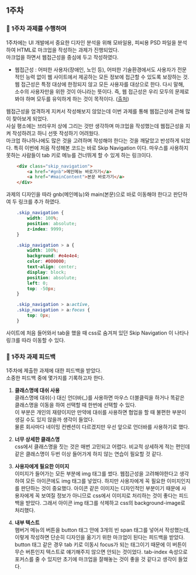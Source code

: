 ## 1주차


### 📗 1주차 과제를 수행하며
1주차에는 UI 개발에서 중요한 디자인 분석을 위해 
모바일용, 피씨용 PSD 파일을 분석하여 HTML로 마크업을 작성하는 과제가 진행되었다.  
마크업을 하면서 웹접근성을 중심에 두고 작성하였다.  


- 웹접근성 : 어떠한 사용자(장애인, 노인 등), 어떠한 기술환경에서도 사용자가 전문적인 능력 없이 웹 사이트에서 제공하는 모든 정보에 접근할 수 있도록 보장하는 것. 웹 접근성은 특정 대상에 한정되지 않고 모든 사용자를 대상으로 한다. 다시 말해, 소수의 사용자만을 위한 것이 아니라는 뜻이다. 즉, 웹 접근성은 우리 모두의 문제로 봐야 하며 모두를 유익하게 하는 것이 목적이다. 
([출처](https://nuli.navercorp.com/education/accessibility))


웹접근성을 엄격하게 지켜서 작성해보지 않았는데 이번 과제를 통해 웹접근성에 관해 많이 찾아보게 되었다.  
사실 평소에는 브라우저 상에 그리는 것만 생각하며 마크업을 작성했는데 웹접근성을 지켜 작성하려고 하니 선뜻 작성하기 어려웠다.  
마크업 하나하나에도 많은 것을 고려하며 작성해야 한다는 것을 깨달았고 반성하게 되었다.
특히 이번에 처음 작성해본 코드는 바로 Skip Navigation 이다.
마우스를 사용하지 못하는 사람들이 tab 키로 메뉴를 건너뛰게 할 수 있게 하는 링크이다.


```html
    <div class="skip_navigation">
        <a href="#gnb">메인메뉴 바로가기</a>
        <a href="#mainContent">본문 바로가기</a>
    </div>
```


과제의 디자인을 따라 gnb(메인메뉴)와 main(본문)으로 바로 이동해야 한다고 판단하여 두 링크를 추가 하였다.


```css
    .skip_navigation {
        width: 100%;
        position: absolute;
        z-index: 9999;
    }

    .skip_navigation > a {
        width: 100%;
        background: #e4e4e4;
        color: #000000;
        text-align: center;
        display: block;
        position: absolute;
        left: 0;
        top: -50px;
    }

    .skip_navigation > a:active,
    .skip_navigation > a:focus {
        top: 0px;
    }
```


사이트에 처음 들어와서 tab을 했을 때 css로 숨겨져 있던 Skip Navigation 이 나타나 링크를 따라 이동할 수 있다.


### 📗 1주차 과제 피드백


1주차에 제출한 과제에 대한 피드백을 받았다.  
소중한 피드백 중에 몇가지를 기록하고자 한다.


1. __클래스명에 대쉬 사용__   
클래스명에 대쉬(-) 대신 언더바(_)를 사용하면 마우스 더블클릭을 하거나 똑같은 클래스명을 이동을 하여 선택할 때 한번에 선택할 수 있다.  
이 부분은 개인의 재량이지만 만약에 대쉬를 사용하면 협업을 할 때 불편한 부분이 생길 수도 있지 않을까 생각이 들었다.  
물론 회사마다 네이밍 컨벤션이 다르겠지만 우선 앞으로 언더바를 사용하기로 했다.


2. __너무 상세한 클래스명__    
css에서 클래스명을 짓는 것은 매번 고민되고 어렵다.
비교적 상세하게 적는 편인데 같은 클래스명이 두번 이상 들어가게 하지 않는 연습이 필요할 것 같다.


3. __사용자에게 필요한 이미지__   
이미지가 들어가는 모든 부분에 img 태그를 썼다. 웹접근성을 고려해야한다고 생각하여 모든 아이콘에도 img 태그를 넣었다. 
하지만 사용자에게 꼭 필요한 이미지인지를 판단하는 것이 중요했다. 
아이콘 같은 이미지는 디자인적인 부분이기 때문에 사용자에게 꼭 보여질 정보가 아니므로 css에서 이미지로 처리하는 것이 좋다는 피드백을 받았다. 
그래서 아이콘 img 태그를 삭제하고 css의 background-image로 처리했다. 


4. __내부 텍스트__   
햄버거 메뉴의 버튼을 button 태그 안에 3개의 빈 span 태그를 넣어서 작성했는데, 이렇게 작성하면 단순히 디자인을 옮기기 위한 마크업이 된다는 피드백을 받았다. 
button 태그 같은 경우 tab 키로 이동시 focus가 되는 태그이기 때문에 이 버튼이 무슨 버튼인지 텍스트로 얘기해주지 않으면 안되는 것이었다. 
tab-index 속성으로 포커스를 줄 수 있지만 초기에 마크업을 잘해놓는 것이 좋을 것 같다고 생각이 들었다. 
